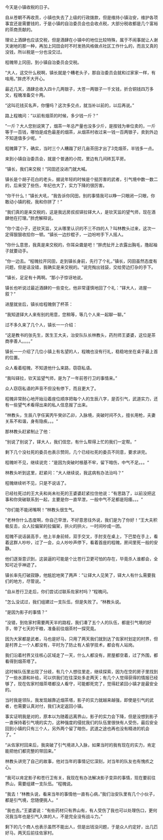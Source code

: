 今天是小镇收税的日子。

自从苍朝不再收贡，小镇也失去了上级的行政拨款，但是维持小镇治安，维护各项事宜还是需要钱的，于是小镇的自治委员会也会收点税，大部分税收都是几个富裕的茶商贡献的。

理论上酒肆也应该交税，但是酒肆在小镇中的地位比较特殊，属于不闹事就让人谢天谢地的那一种，再加上冈田会时不时发扬风格做点社区工作什么的，而且又真的没钱，所以税是一分也没交过。

程魄带上冈田，到小镇自治委员会交税。

“大人，这交什么税啊，镇长就是个糟老头子，那自治委员会就和过家家一样，有啥用。”胖虎不大开心。

最近几天，酒肆总收入四十几两银子，大苍一两银子一千文钱，折合铜钱四万多文，程魄准备交十两。

“这叫花钱买名声，你懂吗？这次多交点，就当补以前的，以后再说。”

路上程魄问：”以前有烟茶的时候，多少钱一斤？“

”一斤？大人您别说笑了，烟茶一年总产量也没多少斤，是按钱为单位卖的，一斤等于一百钱，哪怕是成色最差的烟茶，从烟茶村收过来一钱一百两银子，卖到外边不知道值多少呢。“

程魄算了下，确实，当时三个人糟蹋了好几亩茶田才出了3克烟茶，半钱多一点。

来到小镇自治委员会，就是个普通的小院，里边有几间砖瓦平房。

“镇长，我们来交税！”冈田还没进门就大喊。

镇长是个胡子花白的老头，据说年轻的时候是个挺厉害的武者，引气境中数一数二的，后来受了些伤，年纪也大了，实力下降的很厉害。

“你干什么！”镇长大吼，“我告诉你冈田，别的事情我可以睁一只眼闭一只眼，你敢动小镇的税，我和你拼了！”

“我们真的是来交税的，这是我远房叔叔铎拉铎大人，是钦天监的望气师，现在酒肆他在打理。”胖虎解释说。

”你个混小子，还钦天监，又从哪里认识的不三不四的人？叫林教头过来，这次一定得狠狠收拾你一顿。“镇长一边抄棍子，一边吩咐手下人摇人。

”你什么意思，我真是来交税的，你耳朵聋是吧！“胖虎扯开上衣露出胸毛，撸起袖子就要动手。

”你一边去。“程魄拉开冈田，走到镇长身前，先行了个礼，”镇长，冈田虽然态度有问题，但是话没错，我确实是来交税的。“说完掏出钱袋，交给旁边打杂的手下。

”镇长，足足有十两啊。“那小子惊讶地说。

镇长也听说过最近酒肆的一些变化，他非常谨慎地回了个礼：”铎大人，进屋一叙？“

进屋就坐后，镇长给程魄倒了杯茶：

“我知道铎大人来有别的用意，您稍等，等几个人来一起聊一聊。”

过不多久来了几个人，镇长一一介绍：

“这是教书的张先生，医生王大夫，治安队队长林教头，药剂师王婆婆，这位是茶商李善人。。。。”

镇长一一介绍了几位小镇上有名望的人，程魄也没有行礼，稳稳地坐在桌子最上首的位置。

众人看着程魄，不知道他什么来路，窃窃私语。

“我叫铎拉，钦天监望气师，是为了一年前苍行卫的事情来。”

众人窃窃私语的声音不但没有停下，而且更大了。

程魄非常耐心地开始沿着座位顺序把每个人的生辰八字，是否引气，武道实力，还有一些望气术看得出来的私人信息报了出来。

”林教头，生辰八字任寅丙午癸卯乙卯，入脉境，突破时间不久，擅长用枪，夫妻关系不和谐，身有隐疾。。。“

那林教头赶紧制止了他：

”别说了别说了，铎大人，我们信您，有什么帮得上忙的我们一定帮。“

剩下几个没社死的委员也表示赞同，几个已经社死的委员不同意，要求讲完。

程魄听不见，继续说完：”是因为突破时根基不牢，留下暗伤，中气不足。。。“

林教头听到这里，赶紧问：”大人继续说，我这病有办法治吗？“

程魄继续听不见，只是不说话了。

已经社死过的王大夫和尚未社死的王婆婆赶紧拉住他说：”有思路了，以前没把这事和你突破联系到一起，主要是你一直早泄，一般中气不足都是阳痿。。。“

”你们能不能闭嘴啊！“林教头很生气。

”老林你什么态度啊，你自己早泄，不好意思往外说，我们是为了你好！“王大夫积极反击，众人拉偏架的拉偏架，拱火的拱火，一时间吵成一团。

程魄不说话装高手，他上半身前倾，双手交叉，手肘支在桌上，下巴垫在手上，看着这群人吵吵，过了一会，众人吵吵声停下，看着首座的程魄，房间里死一般的安静。

他们逐渐意识到，这装逼的可能是个比苍行卫更可怕的存在，毕竟杀人谁都会，全知可近乎神迹了。

镇长率先打破寂静，他尴尬地笑了两声：”让铎大人见笑了，铎大人有什么需要我们的地方，尽管说。“

”自从苍行卫走后，你们尝试过联系佐家村吗？“程魄问。

”怎么没试过，我们组建过一支队伍，但是失败了。“林教头说。

”是因为影子的事情？“

”没错，到佐家村需要两天半的路程，我们凑了五个人的队伍，都是引气境的好手，带了七天的干粮，准备前往烟茶村一探究竟。

因为大家都是武者，马也是好马，只用了两天我们就到达了佐家村划定的村界，但是村界上一个人都没有，平时为了防止有人偷学技术，都会有人站岗。

我们沿着村界又往核心区域走了一天，什么人都没有，房屋都空着，过了外围，都看得到烟茶塔了。

这时候队伍里出现了分歧，有几个人想往里走，继续探索，因为在空的房子里找到了一些水源和补给，可以供我们在往深处多走两天；有几个人觉得获得的情报已经够了，现在佐家村烟茶塔都没人看守，可能都死完了，觉得赶紧回小镇才是最安全的。

当时我是领队，我发现越靠近烟茶塔，影子的实力就越来越强，即使是引气的武者，也需要认真对付，我们决定返回小镇。

事实证明我是对的，原本以为随着远离界山，影子的实力会下降，但是没想到影子一直保持着引气境的实力，这种强度的侵扰我们的队伍里很快有人受伤，最后安全回到小镇的只有三个人，另外两个留了暗伤，武道之途也再也没有精进的机会了。“

“从佐家村回来后，我突破了引气境进入入脉，如果当时的我有现在的实力，肯定能把他们都完整的带回来。”

林教头讲完了自己的故事，他对当年的事情记忆深刻，对当年的队友也有愧疚之心。

”我可以肯定影子和苍行卫有关，我现在有办法解决影子变异的事情，现在要前往界山，需要组建一支队伍。“程魄说。

”我去！“林教头说，看来当年的事情他一直有心病，”我们治安队里有几个小伙子，都是引气境，您随便挑人。“

”我也去。”王婆婆说：“有些药材只有界山有，有人受伤了我也可以处理伤口，更何况我当年也是引气入体的人，不是完全没有战斗力。”

剩下的几个商人也表示虽然不能出人，但是出钱没问题，于是众人约定好，出几匹好马，两天后前往佐家村。











